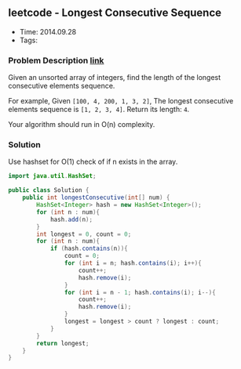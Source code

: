 ## leetcode - Longest Consecutive Sequence
- Time: 2014.09.28
- Tags: 

### Problem Description [link][1]

Given an unsorted array of integers, find the length of the longest consecutive elements sequence.

For example,
Given `[100, 4, 200, 1, 3, 2]`,
The longest consecutive elements sequence is `[1, 2, 3, 4]`. Return its length: `4`.

Your algorithm should run in O(n) complexity.

### Solution
Use hashset for O(1) check of if n exists in the array.

```java
import java.util.HashSet;

public class Solution {
    public int longestConsecutive(int[] num) {
        HashSet<Integer> hash = new HashSet<Integer>();
        for (int n : num){
        	hash.add(n);
        }
        int longest = 0, count = 0;
        for (int n : num){
            if (hash.contains(n)){
                count = 0;
                for (int i = n; hash.contains(i); i++){
                    count++;
                    hash.remove(i);
                }
                for (int i = n - 1; hash.contains(i); i--){
                    count++;
                    hash.remove(i);
                }
                longest = longest > count ? longest : count;
            }
        }
        return longest;
    }
}
```

[1]: https://oj.leetcode.com/problems/longest-consecutive-sequence/ "longest-consecutive-sequence"

